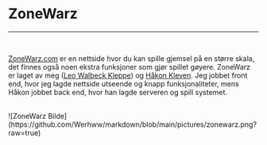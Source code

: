 # ZoneWarz


---
<br>

[ZoneWarz.com](https://ZoneWarz.com) er en nettside hvor du kan spille gjemsel på en større skala, det finnes også noen ekstra funksjoner som gjør spillet gøyere. ZoneWarz er laget av meg ([Leo Walbeck Kleppe](https://lkleppe.com)) og [Håkon Kleven](https://ZoneWarz.com). Jeg jobbet front end, hvor jeg lagde nettside utseende og knapp funksjonaliteter, mens Håkon jobbet back end, hvor han lagde serveren og spill systemet.

<br>
![ZoneWarz Bilde](https://github.com/Werhww/markdown/blob/main/pictures/zonewarz.png?raw=true)
